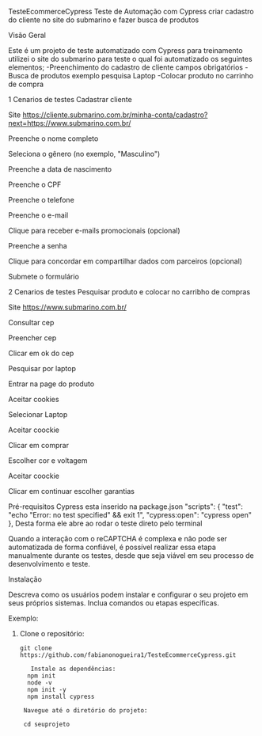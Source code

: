  TesteEcommerceCypress
Teste de Automação com Cypress criar cadastro do cliente no site do submarino e fazer busca de produtos


 Visão Geral

Este é um projeto de teste automatizado com Cypress para treinamento utilizei o site do submarino para teste o qual foi automatizado os seguintes elementos;
-Preenchimento do cadastro de cliente campos obrigatórios
-Busca de produtos exemplo pesquisa Laptop
-Colocar produto no carrinho de compra

 1 Cenarios de testes Cadastrar cliente

Site https://cliente.submarino.com.br/minha-conta/cadastro?next=https://www.submarino.com.br/

Preenche o nome completo
  
Seleciona o gênero (no exemplo, "Masculino")
  
Preenche a data de nascimento
 
Preenche o CPF

Preenche o telefone

Preenche o e-mail

Clique para receber e-mails promocionais (opcional)

Preenche a senha

Clique para concordar em compartilhar dados com parceiros (opcional)

Submete o formulário


 2 Cenarios de testes Pesquisar produto e colocar no carribho de compras

Site https://www.submarino.com.br/

Consultar cep

Preencher cep

Clicar em ok do cep

Pesquisar por laptop

Entrar na page do produto

Aceitar cookies

Selecionar Laptop

Aceitar coockie

Clicar em comprar
  
Escolher cor e voltagem
  
Aceitar coockie

Clicar em continuar escolher garantias

  

   



   


Pré-requisitos
     Cypress esta inserido na package.json
         "scripts": {
         "test": "echo \"Error: no test specified\" && exit 1",
         "cypress:open": "cypress open"
  },
    Desta forma ele abre ao rodar o teste direto pelo terminal
  
Quando a interação com o reCAPTCHA é complexa e não pode ser automatizada de forma confiável, é possível realizar essa etapa manualmente durante os testes, desde que seja viável em seu processo de desenvolvimento e teste.

 Instalação

Descreva como os usuários podem instalar e configurar o seu projeto em seus próprios sistemas. Inclua comandos ou etapas específicas.

Exemplo:

1. Clone o repositório:

   ```shell
   git clone https://github.com/fabianonogueira1/TesteEcommerceCypress.git

      Instale as dependências:
     npm init
     node -v
     npm init -y
     npm install cypress

    Navegue até o diretório do projeto:

    cd seuprojeto

 

